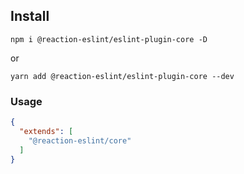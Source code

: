 ## Install

`npm i @reaction-eslint/eslint-plugin-core -D`

or

`yarn add @reaction-eslint/eslint-plugin-core --dev`



### Usage

```json
{
  "extends": [
    "@reaction-eslint/core"
  ]
}
```
